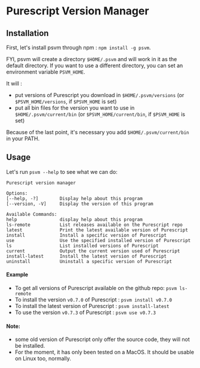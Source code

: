 # Purescript Version Manager

## Installation

First, let's install psvm through npm : `npm install -g psvm`.

FYI, psvm will create a directory `$HOME/.psvm` and will work in it as the
default directory. If you want to use a different directory, you can set an
environment variable `PSVM_HOME`.

It will :
  * put versions of Purescript you download in `$HOME/.psvm/versions` (or `$PSVM_HOME/versions`, if `$PSVM_HOME` is set)
  * put all bin files for the version you want to use in `$HOME/.psvm/current/bin` (or `$PSVM_HOME/current/bin`, if `$PSVM_HOME` is set)

Because of the last point, it's necessary you add `$HOME/.psvm/current/bin` in your PATH.

## Usage

Let's run `psvm --help` to see what we can do:


    Purescript version manager

    Options:
    [--help, -?]        Display help about this program
    [--version, -V]     Display the version of this program

    Available Commands:
    help                display help about this program
    ls-remote           List releases available on the Purescript repo
    latest              Print the latest available version of Purescript
    install             Install a specific version of Purescript
    use                 Use the specified installed version of Purescript
    ls                  List installed versions of Purescript
    current             Output the current version used of Purescript
    install-latest      Install the latest version of Purescript
    uninstall           Uninstall a specific version of Purescript

#### Example

* To get all versions of Purescript available on the github repo: `psvm ls-remote`
* To install the version `v0.7.0` of Purescript : `psvm install v0.7.0`
* To install the latest version of Purescript : `psvm install-latest`
* To use the version `v0.7.3` of Purescript : `psvm use v0.7.3`

#### Note:

* some old version of Purescript only offer the source code, they will not be installed.
* For the moment, it has only been tested on a MacOS. It should be usable on Linux too, normally.
